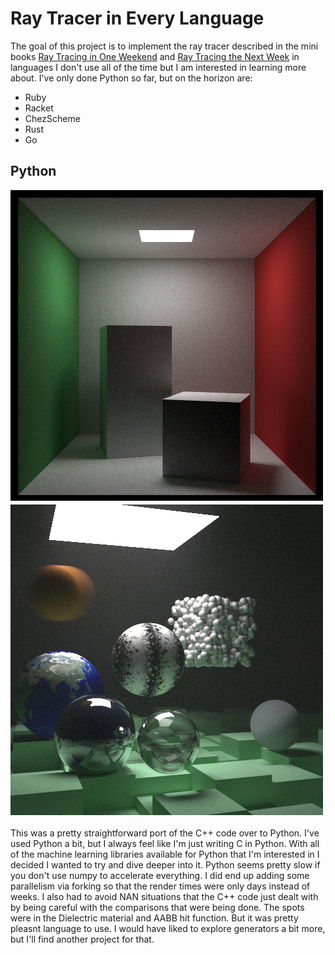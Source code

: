Ray Tracer in Every Language
============================

The goal of this project is to implement the ray tracer described in the mini books [Ray Tracing in One Weekend](http://in1weekend.blogspot.com/2016/01/ray-tracing-in-one-weekend.html) and [Ray Tracing the Next Week](http://in1weekend.blogspot.com/2016/01/ray-tracing-second-weekend.html) in languages I don't use all of the time but I am interested in learning more about.  I've only done Python so far, but on the horizon are:

* Ruby
* Racket
* ChezScheme
* Rust
* Go

Python
------

![Cornell](python/cornell.png)
![Final](python/final.png)

This was a pretty straightforward port of the C++ code over to Python.  I've used Python a bit, but I always feel like I'm just writing C in Python.  With all of the machine learning libraries available for Python that I'm interested in I decided I wanted to try and dive deeper into it.  Python seems pretty slow if you don't use numpy to accelerate everything. I did end up adding some parallelism via forking so that the render times were only days instead of weeks. I also had to avoid NAN situations that the C++ code just dealt with by being careful with the comparisons that were being done.  The spots were in the Dielectric material and AABB hit function. But it was pretty pleasnt language to use.  I would have liked to explore generators a bit more, but I'll find another project for that.
